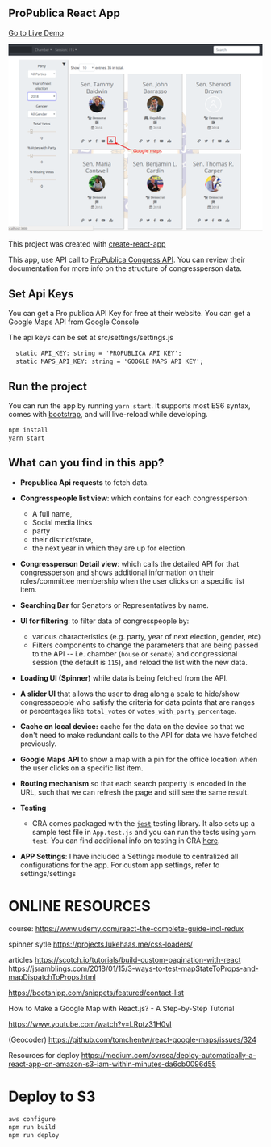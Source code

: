 ## ProPublica React App

[Go to Live Demo](http://com.luismejia.propublica.s3-website-us-east-1.amazonaws.com/)

![ProPublica App](./src/assets/images/ProPublicaApp.png)

This project was created with [create-react-app](https://github.com/facebook/create-react-app)

This app, use API call to [ProPublica Congress API](https://projects.propublica.org/api-docs/congress-api/members/#lists-of-members). You can review their documentation for more info on the structure of congressperson data.


## Set Api Keys

You can get a Pro publica API Key for free at their website.
You can get a Google Maps API from Google Console

The api keys can be set at src/settings/settings.js

```
  static API_KEY: string = 'PROPUBLICA API KEY';
  static MAPS_API_KEY: string = 'GOOGLE MAPS API KEY';
```

## Run the project

You can run the app by running `yarn start`. It supports most ES6 syntax, comes with [bootstrap](http://getbootstrap.com/docs/4.1/getting-started/introduction/), and will live-reload while developing.

```
npm install
yarn start
```

## What can you find in this app?
* **Propublica Api requests** to fetch data.

* **Congresspeople list view**: which contains for each congressperson:
    * A full name,
    * Social media links
    * party
    * their district/state,
    * the next year in which they are up for election.
* **Congressperson Detail view**: which calls the detailed API for that congressperson and shows additional information on their roles/committee membership when the user clicks on a specific list item.

* **Searching Bar** for Senators or Representatives by name.
* **UI for filtering**: to filter data of congresspeople by:
  * various characteristics (e.g. party, year of next election, gender, etc)
  * Filters components to change the parameters that are being passed to the API -- i.e. chamber (`house` or `senate`) and congressional session (the default is `115`), and reload the list with the new data.
* **Loading UI (Spinner)** while data is being fetched from the API.

* **A slider UI** that allows the user to drag along a scale to hide/show congresspeople who satisfy the criteria for data points that are ranges or percentages  like `total_votes` or `votes_with_party_percentage`.
*  **Cache on local device:** cache for the data on the device so that we don't need to make redundant calls to the API for data we have fetched previously.
* **Google Maps API** to show a map with a pin for the office location when the user clicks on a specific list item.

* **Routing mechanism** so that each search property is encoded in the URL, such that we can refresh the page and still see the same result.

* **Testing**

    * CRA comes packaged with the [`jest`](https://github.com/facebook/jest) testing library. It also sets up a sample test file in `App.test.js` and you can run the tests using `yarn test`. You can find additional info on testing in CRA [here](https://github.com/facebook/create-react-app/blob/master/packages/react-scripts/template/README.md#running-tests).


* **APP Settings**: I have included a Settings module to centralized all configurations for the app. For custom app settings, refer to settings/settings




# ONLINE RESOURCES

course:
https://www.udemy.com/react-the-complete-guide-incl-redux

spinner sytle
https://projects.lukehaas.me/css-loaders/

articles
https://scotch.io/tutorials/build-custom-pagination-with-react
https://jsramblings.com/2018/01/15/3-ways-to-test-mapStateToProps-and-mapDispatchToProps.html

https://bootsnipp.com/snippets/featured/contact-list

How to Make a Google Map with React.js? - A Step-by-Step Tutorial

https://www.youtube.com/watch?v=LRptz31H0vI

(Geocoder)
https://github.com/tomchentw/react-google-maps/issues/324

Resources for deploy
https://medium.com/ovrsea/deploy-automatically-a-react-app-on-amazon-s3-iam-within-minutes-da6cb0096d55

# Deploy to S3


```
aws configure
npm run build
npm run deploy
```